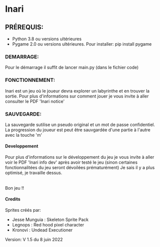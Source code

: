 # Inari

## PRÉREQUIS:
- Python 3.8 ou versions ultérieures
- Pygame 2.0 ou versions ultérieures. Pour installer: pip install pygame

### DEMARRAGE:
Pour le démarrage il suffit de lancer main.py (dans le fichier code)

### FONCTIONNEMENT:
Inari est un jeu où le joueur devra explorer un labyrinthe et en trouver la sortie.
Pour plus d'informations sur comment jouer je vous invite à aller consulter le PDF 'Inari notice'

### SAUVEGARDE:

La sauvegarde sutilise un pseudo original et un mot de passe confidentiel.
La progression du joueur est peut être sauvgardée d'une partie à l'autre avec la touche 'm'

#### Developpement
Pour plus d'informations sur le développement du jeu je vous invite à aller voir le PDF 'Inari info dev' après avoir testé le jeu (sinon certaines
fonctionnalitées du jeu seront dévoilées prématurément)
Je sais il y a plus optimisé, je travaille dessus.

######
Bon jeu !!

#### Credits
Sprites créés par:
- Jesse Munguia : Skeleton Sprite Pack
- Legnops : Red hood pixel character
- Kronovi : Undead Executioner 

Version: 
  V 1.5 du 8 juin 2022
 
